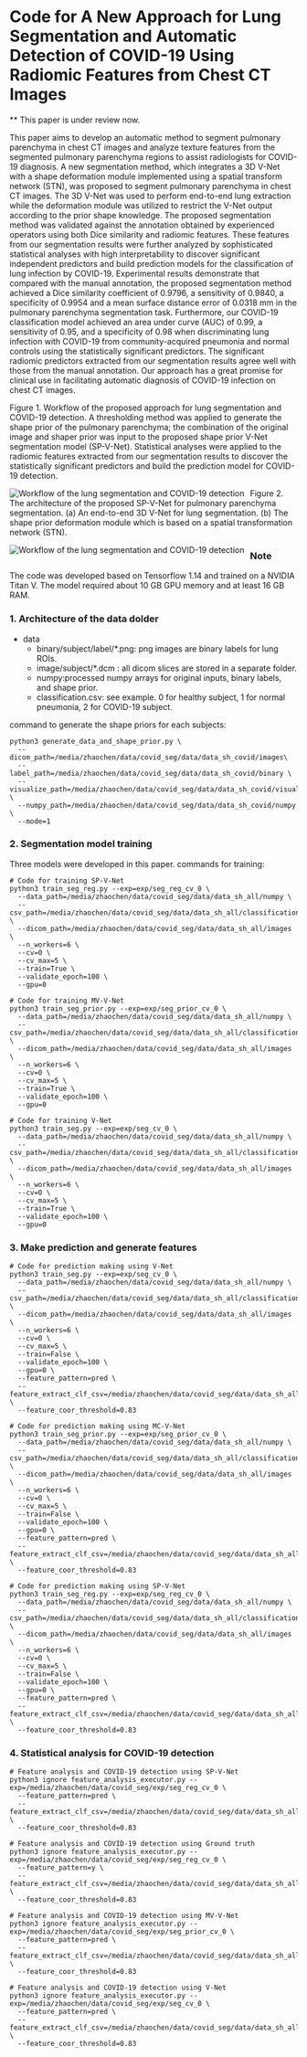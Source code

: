 # Code for A New Approach for Lung Segmentation and Automatic Detection of COVID-19 Using Radiomic Features from Chest CT Images 

** This paper is under review now.

This paper aims to develop an automatic method to segment pulmonary parenchyma in chest CT images and analyze texture features from the segmented pulmonary parenchyma regions to assist radiologists for COVID-19 diagnosis. A new segmentation method, which integrates a 3D V-Net with a shape deformation module implemented using a spatial transform network (STN), was proposed to segment pulmonary parenchyma in chest CT images. The 3D V-Net was used to perform end-to-end lung extraction while the deformation module was utilized to restrict the V-Net output according to the prior shape knowledge. The proposed segmentation method was validated against the annotation obtained by experienced operators using both Dice similarity and radiomic features. These features from our segmentation results were further analyzed by sophisticated statistical analyses with high interpretability to discover significant independent predictors and build prediction models for the classification of lung infection by COVID-19. Experimental results demonstrate that compared with the manual annotation, the proposed segmentation method achieved a Dice similarity coefficient of 0.9796, a sensitivity of 0.9840, a specificity of 0.9954 and a mean surface distance error of 0.0318 mm in the pulmonary parenchyma segmentation task. Furthermore, our COVID-19 classification model achieved an area under curve (AUC) of 0.99, a sensitivity of 0.95, and a specificity of 0.98 when discriminating lung infection with COVID-19 from community-acquired pneumonia and normal controls using the statistically significant predictors. The significant radiomic predictors extracted from our segmentation results agree well with those from the manual annotation. Our approach has a great promise for clinical use in facilitating automatic diagnosis of COVID-19 infection on chest CT images.

Figure 1. Workflow of the proposed approach for lung segmentation and COVID-19 detection. A thresholding method was applied to generate the shape prior of the pulmonary parenchyma; the combination of the original image and shaper prior was input to the proposed shape prior V-Net segmentation model (SP-V-Net). Statistical analyses were applied to the radiomic features extracted from our segmentation results to discover the statistically significant predictors and build the prediction model for COVID-19 detection. 

<img src="./figures/Slide1.PNG"
     alt="Workflow of the lung segmentation and COVID-19 detection"
     style="float: left; margin-right: 10px;" />

Figure 2. The architecture of the proposed SP-V-Net for pulmonary parenchyma segmentation. (a) An end-to-end 3D V-Net for lung segmentation. (b) The shape prior deformation module which is based on a spatial transformation network (STN).

<img src="./figures/Slide2.PNG"
     alt="Workflow of the lung segmentation and COVID-19 detection"
     style="float: left; margin-right: 10px;" />

### Note
The code was developed based on Tensorflow 1.14 and trained on a NVIDIA Titan V. The model required about 10 GB GPU memory and at least 16 GB RAM.


### 1. Architecture of the data dolder
- data
     - binary/subject/label/*.png: png images are binary labels for lung ROIs.
     - image/subject/*.dcm : all dicom slices are stored in a separate folder.
     - numpy:processed numpy arrays for original inputs, binary labels, and shape prior.
     - classification.csv: see example. 0 for healthy subject, 1 for normal pneumonia, 2 for COVID-19 subject.

command to generate the shape priors for each subjects:

```
python3 generate_data_and_shape_prior.py \
  --dicom_path=/media/zhaochen/data/covid_seg/data/data_sh_covid/images\
  --label_path=/media/zhaochen/data/covid_seg/data/data_sh_covid/binary \
  --visualize_path=/media/zhaochen/data/covid_seg/data/data_sh_covid/visualize \
  --numpy_path=/media/zhaochen/data/covid_seg/data/data_sh_covid/numpy \
  --mode=1
```

### 2. Segmentation model training
Three models were developed in this paper. commands for training:
```
# Code for training SP-V-Net
python3 train_seg_reg.py --exp=exp/seg_reg_cv_0 \
  --data_path=/media/zhaochen/data/covid_seg/data/data_sh_all/numpy \
  --csv_path=/media/zhaochen/data/covid_seg/data/data_sh_all/classification.csv \
  --dicom_path=/media/zhaochen/data/covid_seg/data/data_sh_all/images \
  --n_workers=6 \
  --cv=0 \
  --cv_max=5 \
  --train=True \
  --validate_epoch=100 \
  --gpu=0

# Code for training MV-V-Net
python3 train_seg_prior.py --exp=exp/seg_prior_cv_0 \
  --data_path=/media/zhaochen/data/covid_seg/data/data_sh_all/numpy \
  --csv_path=/media/zhaochen/data/covid_seg/data/data_sh_all/classification.csv \
  --dicom_path=/media/zhaochen/data/covid_seg/data/data_sh_all/images \
  --n_workers=6 \
  --cv=0 \
  --cv_max=5 \
  --train=True \
  --validate_epoch=100 \
  --gpu=0

# Code for training V-Net
python3 train_seg.py --exp=exp/seg_cv_0 \
  --data_path=/media/zhaochen/data/covid_seg/data/data_sh_all/numpy \
  --csv_path=/media/zhaochen/data/covid_seg/data/data_sh_all/classification.csv \
  --dicom_path=/media/zhaochen/data/covid_seg/data/data_sh_all/images \
  --n_workers=6 \
  --cv=0 \
  --cv_max=5 \
  --train=True \
  --validate_epoch=100 \
  --gpu=0
```

### 3. Make prediction and generate features
```
# Code for prediction making using V-Net
python3 train_seg.py --exp=exp/seg_cv_0 \
  --data_path=/media/zhaochen/data/covid_seg/data/data_sh_all/numpy \
  --csv_path=/media/zhaochen/data/covid_seg/data/data_sh_all/classification.csv \
  --dicom_path=/media/zhaochen/data/covid_seg/data/data_sh_all/images \
  --n_workers=6 \
  --cv=0 \
  --cv_max=5 \
  --train=False \
  --validate_epoch=100 \
  --gpu=0 \
  --feature_pattern=pred \
  --feature_extract_clf_csv=/media/zhaochen/data/covid_seg/data/data_sh_all/classification_for_prediction.csv \
  --feature_coor_threshold=0.83

# Code for prediction making using MC-V-Net
python3 train_seg_prior.py --exp=exp/seg_prior_cv_0 \
  --data_path=/media/zhaochen/data/covid_seg/data/data_sh_all/numpy \
  --csv_path=/media/zhaochen/data/covid_seg/data/data_sh_all/classification.csv \
  --dicom_path=/media/zhaochen/data/covid_seg/data/data_sh_all/images \
  --n_workers=6 \
  --cv=0 \
  --cv_max=5 \
  --train=False \
  --validate_epoch=100 \
  --gpu=0 \
  --feature_pattern=pred \
  --feature_extract_clf_csv=/media/zhaochen/data/covid_seg/data/data_sh_all/classification_for_prediction.csv \
  --feature_coor_threshold=0.83
  
# Code for prediction making using SP-V-Net
python3 train_seg_reg.py --exp=exp/seg_reg_cv_0 \
  --data_path=/media/zhaochen/data/covid_seg/data/data_sh_all/numpy \
  --csv_path=/media/zhaochen/data/covid_seg/data/data_sh_all/classification.csv \
  --dicom_path=/media/zhaochen/data/covid_seg/data/data_sh_all/images \
  --n_workers=6 \
  --cv=0 \
  --cv_max=5 \
  --train=False \
  --validate_epoch=100 \
  --gpu=0 \
  --feature_pattern=pred \
  --feature_extract_clf_csv=/media/zhaochen/data/covid_seg/data/data_sh_all/classification_for_prediction.csv \
  --feature_coor_threshold=0.83
```

### 4. Statistical analysis for COVID-19 detection
```
# Feature analysis and COVID-19 detection using SP-V-Net
python3 ignore feature_analysis_executor.py --exp=/media/zhaochen/data/covid_seg/exp/seg_reg_cv_0 \
  --feature_pattern=pred \
  --feature_extract_clf_csv=/media/zhaochen/data/covid_seg/data/data_sh_all/classification_for_prediction.csv \
  --feature_coor_threshold=0.83

# Feature analysis and COVID-19 detection using Ground truth
python3 ignore feature_analysis_executor.py --exp=/media/zhaochen/data/covid_seg/exp/seg_reg_cv_0 \
  --feature_pattern=y \
  --feature_extract_clf_csv=/media/zhaochen/data/covid_seg/data/data_sh_all/classification_for_prediction.csv \
  --feature_coor_threshold=0.83

# Feature analysis and COVID-19 detection using MV-V-Net
python3 ignore feature_analysis_executor.py --exp=/media/zhaochen/data/covid_seg/exp/seg_prior_cv_0 \
  --feature_pattern=pred \
  --feature_extract_clf_csv=/media/zhaochen/data/covid_seg/data/data_sh_all/classification_for_prediction.csv \
  --feature_coor_threshold=0.83

# Feature analysis and COVID-19 detection using V-Net
python3 ignore feature_analysis_executor.py --exp=/media/zhaochen/data/covid_seg/exp/seg_cv_0 \
  --feature_pattern=pred \
  --feature_extract_clf_csv=/media/zhaochen/data/covid_seg/data/data_sh_all/classification_for_prediction.csv \
  --feature_coor_threshold=0.83
```
